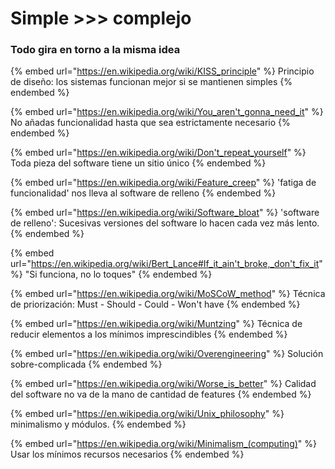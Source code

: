 # Simple >>> complejo

### Todo gira en torno a la misma idea

{% embed url="https://en.wikipedia.org/wiki/KISS_principle" %}
Principio de diseño: los sistemas funcionan mejor si se mantienen simples
{% endembed %}

{% embed url="https://en.wikipedia.org/wiki/You_aren't_gonna_need_it" %}
No añadas funcionalidad hasta que sea estrictamente necesario
{% endembed %}

{% embed url="https://en.wikipedia.org/wiki/Don't_repeat_yourself" %}
Toda pieza del software tiene un sitio único
{% endembed %}

{% embed url="https://en.wikipedia.org/wiki/Feature_creep" %}
'fatiga de funcionalidad' nos lleva al software de relleno
{% endembed %}

{% embed url="https://en.wikipedia.org/wiki/Software_bloat" %}
'software de relleno': Sucesivas versiones del software lo hacen cada vez más lento.
{% endembed %}

{% embed url="https://en.wikipedia.org/wiki/Bert_Lance#If_it_ain't_broke,_don't_fix_it" %}
"Si funciona, no lo toques"
{% endembed %}

{% embed url="https://en.wikipedia.org/wiki/MoSCoW_method" %}
Técnica de priorización: Must - Should - Could - Won't have
{% endembed %}

{% embed url="https://en.wikipedia.org/wiki/Muntzing" %}
Técnica de reducir elementos a los mínimos imprescindibles&#x20;
{% endembed %}

{% embed url="https://en.wikipedia.org/wiki/Overengineering" %}
Solución sobre-complicada
{% endembed %}

{% embed url="https://en.wikipedia.org/wiki/Worse_is_better" %}
Calidad del software no va de la mano de cantidad de features
{% endembed %}

{% embed url="https://en.wikipedia.org/wiki/Unix_philosophy" %}
minimalismo y módulos.
{% endembed %}

{% embed url="https://en.wikipedia.org/wiki/Minimalism_(computing)" %}
Usar los mínimos recursos necesarios
{% endembed %}
